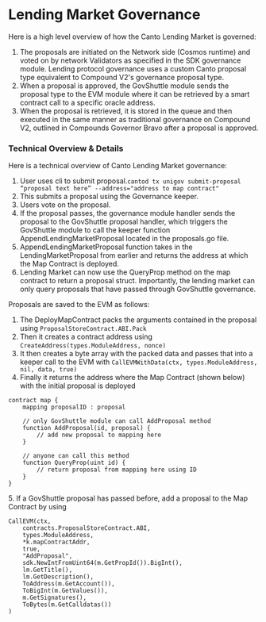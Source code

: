 # Lending Market Governance

Here is a high level overview of how the Canto Lending Market is governed:&#x20;

1. ​The proposals are initiated on the Network side (Cosmos runtime) and voted on by network Validators as specified in the SDK governance module. Lending protocol governance uses a custom Canto proposal type equivalent to Compound V2's governance proposal type.
2. When a proposal is approved, the GovShuttle module sends the proposal type to the EVM module where it can be retrieved by a smart contract call to a specific oracle address.
3. When the proposal is retrieved, it is stored in the queue and then executed in the same manner as traditional governance on Compound V2, outlined in Compounds Governor Bravo after a proposal is approved.

### Technical Overview & Details

Here is a technical overview of Canto Lending Market governance:

1. User uses cli to submit proposal.`cantod tx unigov submit-proposal “proposal text here” --address="address to map contract"`
2. This submits a proposal using the Governance keeper.
3. Users vote on the proposal.
4. If the proposal passes, the governance module handler sends the proposal to the GovShuttle proposal handler, which triggers the GovShuttle module to call the keeper function AppendLendingMarketProposal located in the proposals.go file.
5. AppendLendingMarketProposal function takes in the LendingMarketProposal from earlier and returns the address at which the Map Contract is deployed.
6. Lending Market can now use the QueryProp method on the map contract to return a proposal struct. Importantly, the lending market can only query proposals that have passed through GovShuttle governance.

Proposals are saved to the EVM as follows:

1. The DeployMapContract packs the arguments contained in the proposal using `ProposalStoreContract.ABI.Pack`&#x20;
2. Then it creates a contract address using `CreateAddress(types.ModuleAddress, nonce)`&#x20;
3. It then creates a byte array with the packed data and passes that into a keeper call to the EVM with `CallEVMWithData(ctx, types.ModuleAddress, nil, data, true)`&#x20;
4. Finally it returns the address where the Map Contract (shown below) with the initial proposal is deployed

```
contract map {
	mapping proposalID : proposal
	
	// only GovShuttle module can call AddProposal method
	function AddProposal(id, proposal) {
		// add new proposal to mapping here
	}
	
	// anyone can call this method 
	function QueryProp(uint id) {
		// return proposal from mapping here using ID
	}
}

```

5\. If a GovShuttle proposal has passed before, add a proposal to the Map Contract by using

```
CallEVM(ctx, 
	contracts.ProposalStoreContract.ABI, 
	types.ModuleAddress, 
	*k.mapContractAddr, 
	true, 
	"AddProposal", 
	sdk.NewIntFromUint64(m.GetPropId()).BigInt(), 
	lm.GetTitle(), 
	lm.GetDescription(), 
	ToAddress(m.GetAccount()), 
	ToBigInt(m.GetValues()), 
	m.GetSignatures(), 
	ToBytes(m.GetCalldatas())
)

```
